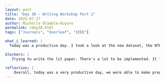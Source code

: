 ```yaml
---
layout: post
title: "Day 38 – Writing Workshop Part 2"
date: 2025-07-17
author: Michelle Oladele-Kuyoro
permalink: /day38.html
tags: ["Journals", "Overleaf", "IEEE"]

what_i_learned: |
  Today was a productive day. I took a look at the new dataset, the NTHUDDD, that we will begin using to verify the results of the previous models. Although the dataset incorporates multiple facial expressions, it isn't as diverse as the previous datset as it only focuses on one ethnic group. However, the images are greyscale which differs from the original, and might be good to consider for night time driving conditions. I tried running the dataset and made changes to the folder names but they kept giving me errors and saying that images were found in 3 classes as opposed to 2. I fixed the issue as i noticed that there were 3 subfolders in the split data directory. Following that, I was able to work on the literature reviw section of the paper, I found that I had been using active voice and 'our' a lot in this section and that has to be fixed

blockers: |
   Trying to write the lit paper. There's a lot to be implemented. It feels overwhelming. 

reflection: |
    Overall, today was a very productive day, we were able to make progress in the paper. I tried testing out the new dataset on the mobilenetv2 codebase today. Although the dataset isnt as diversified as the original one provide to us, it gives the model something new to train on. I'm trying to train it at least twice. The first result gave me a 91% average overall; to improve it, I unfroze the last 50 layers of the model to see if the accuracy would be higher. However, I will not be able to see the results until tommorow.
---
```


